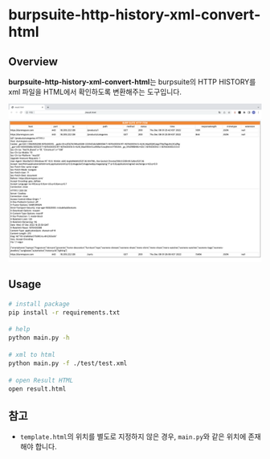 # burpsuite-http-history-xml-convert-html

## Overview
**burpsuite-http-history-xml-convert-html**는 burpsuite의 HTTP HISTORY를 xml 파일을 HTML에서 확인하도록 변환해주는 도구입니다.

![Test Result](./img/test_result.png)

## Usage
```bash
# install package
pip install -r requirements.txt

# help
python main.py -h

# xml to html
python main.py -f ./test/test.xml

# open Result HTML
open result.html
```

## 참고
- `template.html`의 위치를 별도로 지정하지 않은 경우, `main.py`와 같은 위치에 존재해야 합니다.